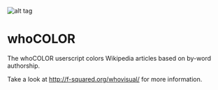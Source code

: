 ![alt tag](https://raw.githubusercontent.com/jurkan/whoCOLOR/master/readmeimg/whocolorpreview.png)
# whoCOLOR
The whoCOLOR userscript colors Wikipedia articles based on by-word authorship.

Take a look at http://f-squared.org/whovisual/ for more information.
